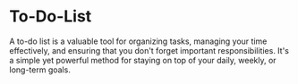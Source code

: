 # To-Do-List
A to-do list is a valuable tool for organizing tasks, managing your time effectively, and ensuring that you don't forget important responsibilities. It's a simple yet powerful method for staying on top of your daily, weekly, or long-term goals. 
